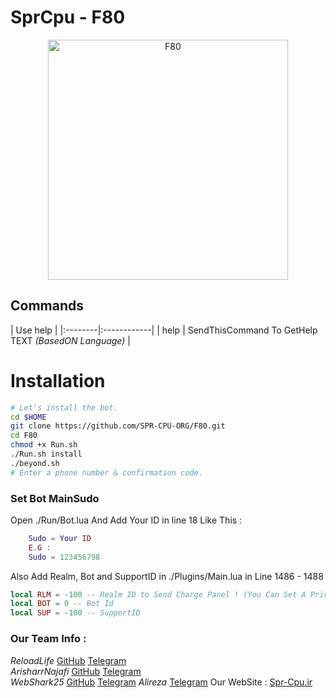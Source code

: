 # SprCpu - F80 
<p align="center"><img src="" width="384" alt="F80" title="F80">

## Commands

| Use help |
|:--------|:------------|
| help | SendThisCommand To GetHelp TEXT *(BasedON Language)* |

# Installation

```sh
# Let's install the bot.
cd $HOME
git clone https://github.com/SPR-CPU-ORG/F80.git
cd F80
chmod +x Run.sh
./Run.sh install
./beyond.sh 
# Enter a phone number & confirmation code.
```


### Set Bot **MainSudo**

Open ./Run/Bot.lua And Add Your ID in line 18 Like This :
```lua
    Sudo = Your ID
    E.G :
    Sudo = 123456798
```
Also Add Realm, Bot and SupportID in ./Plugins/Main.lua in Line 1486 - 1488
```lua
local RLM = -100 -- Realm ID to Send Charge Panel ! (You Can Set A Privet)
local BOT = 0 -- Bot Id
local SUP = -100 -- SupportID
```


### Our Team Info : 

    *ReloadLife* [GitHub](github.com/Reload-Life) [Telegram](https://T.me/Reload_Life)   
    *ArisharrNajafi* [GitHub](github.com/Arisharr) [Telegram](https://T.me/Arisharr)   
    *WebShark25* [GitHub](github.com/WebShark025) [Telegram](https://T.me/WebShark25) 
    *Alireza* [Telegram](https://T.me/DonRabbit)
    Our WebSite : [Spr-Cpu.ir](http://Spr-Cpu.ir)
